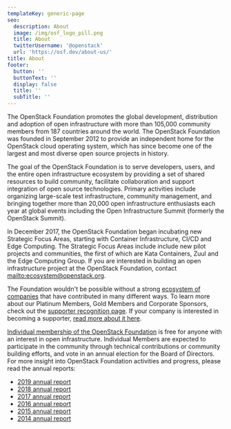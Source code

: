 ```yaml
---
templateKey: generic-page
seo:
  description: About
  image: /img/osf_logo_pill.png
  title: About
  twitterUsername: '@openstack'
  url: 'https://osf.dev/about-us/'
title: About
footer:
  button: ''
  buttonText: ''
  display: false
  title: ''
  subTitle: ''
---
```

The OpenStack Foundation promotes the global development, distribution and adoption of open infrastructure with more than 105,000 community members from 187 countries around the world. The OpenStack Foundation was founded in September 2012 to provide an independent home for the OpenStack cloud operating system, which has since become one of the largest and most diverse open source projects in history.

The goal of the OpenStack Foundation is to serve developers, users, and the entire open infrastructure ecosystem by providing a set of shared resources to build community, facilitate collaboration and support integration of open source technologies. Primary activities include organizing large-scale test infrastructure, community management, and bringing together more than 20,000 open infrastructure enthusiasts each year at global events including the Open Infrastructure Summit (formerly the OpenStack Summit).

In December 2017, the OpenStack Foundation began incubating new Strategic Focus Areas, starting with Container Infrastructure, CI/CD and Edge Computing. The Strategic Focus Areas include include new pilot projects and communities, the first of which are Kata Containers, Zuul and the Edge Computing Group. If you are interested in building an open infrastructure project at the OpenStack Foundation, contact <mailto:ecosystem@openstack.org>.

The Foundation wouldn't be possible without a strong [ecosystem of companies](https://osf.dev/companies/) that have contributed in many different ways. To learn more about our Platinum Members, Gold Members and Corporate Sponsors, check out the [supporter recognition page](https://osf.dev/companies/). If your company is interested in becoming a supporter, [read more about it here](https://www.openstack.org/join/#sponsor).

[Individual membership of the OpenStack Foundation](https://www.openstack.org/join/) is free for anyone with an interest in open infrastructure. Individual Members are expected to participate in the community through technical contributions or community building efforts, and vote in an annual election for the Board of Directors.
For more insight into OpenStack Foundation activities and progress, please read the annual reports:

* [2019 annual report](https://www.openstack.org/foundation/2019-openstack-foundation-annual-report)
* [2018 annual report](https://www.openstack.org/foundation/2018-openstack-foundation-annual-report)
* [2017 annual report](https://www.openstack.org/assets/reports/OpenStack-AnnualReport2017.pdf)
* [2016 annual report](https://www.openstack.org/assets/reports/OpenStack-2016-Annual-Report-final-draft.pdf)
* [2015 annual report](https://www.openstack.org/assets/reports/osf-annual-report-2015-FINAL.pdf)
* [2014 annual report](https://www.openstack.org/assets/reports/osf-annual-report-2014.pdf)
